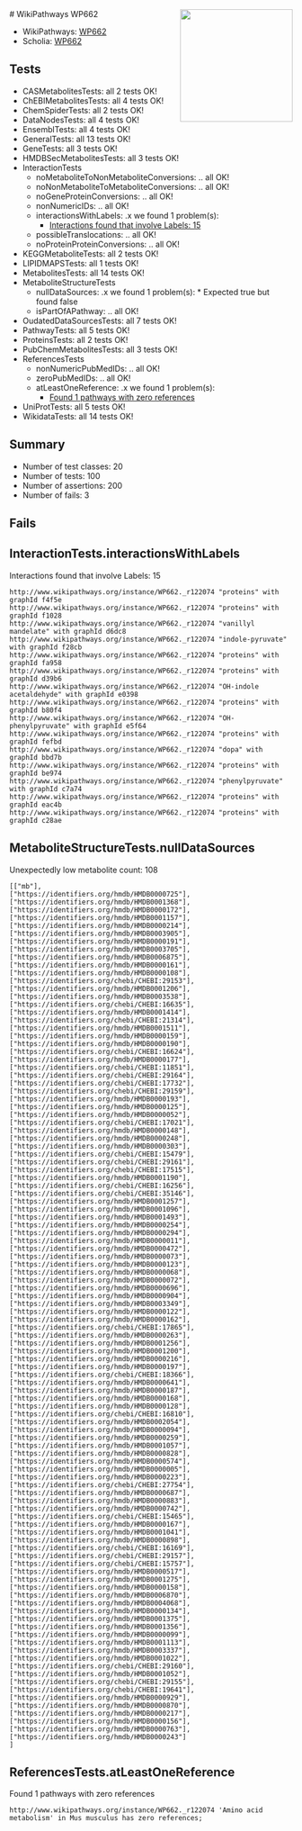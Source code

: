 <img style="float: right; width: 200px" src="https://upload.wikimedia.org/wikipedia/commons/thumb/8/83/Wplogo_with_text_500.png/640px-Wplogo_with_text_500.png" />
# WikiPathways WP662

* WikiPathways: [WP662](https://identifiers.org/wikipathways:WP662)
* Scholia: [WP662](https://scholia.toolforge.org/wikipathways/WP662)
## Tests
* CASMetabolitesTests: all 2 tests OK!
* ChEBIMetabolitesTests: all 4 tests OK!
* ChemSpiderTests: all 2 tests OK!
* DataNodesTests: all 4 tests OK!
* EnsemblTests: all 4 tests OK!
* GeneralTests: all 13 tests OK!
* GeneTests: all 3 tests OK!
* HMDBSecMetabolitesTests: all 3 tests OK!
* InteractionTests
    * noMetaboliteToNonMetaboliteConversions: .. all OK!
    * noNonMetaboliteToMetaboliteConversions: .. all OK!
    * noGeneProteinConversions: .. all OK!
    * nonNumericIDs: .. all OK!
    * interactionsWithLabels: .x we found 1 problem(s):
        * [Interactions found that involve Labels: 15](#fe97a8bd)
    * possibleTranslocations: .. all OK!
    * noProteinProteinConversions: .. all OK!
* KEGGMetaboliteTests: all 2 tests OK!
* LIPIDMAPSTests: all 1 tests OK!
* MetabolitesTests: all 14 tests OK!
* MetaboliteStructureTests
    * nullDataSources: .x we found 1 problem(s):
            * Expected true but found false
    * isPartOfAPathway: .. all OK!
* OudatedDataSourcesTests: all 7 tests OK!
* PathwayTests: all 5 tests OK!
* ProteinsTests: all 2 tests OK!
* PubChemMetabolitesTests: all 3 tests OK!
* ReferencesTests
    * nonNumericPubMedIDs: .. all OK!
    * zeroPubMedIDs: .. all OK!
    * atLeastOneReference: .x we found 1 problem(s):
        * [Found 1 pathways with zero references](#35eb778e)
* UniProtTests: all 5 tests OK!
* WikidataTests: all 14 tests OK!


## Summary

* Number of test classes: 20
* Number of tests: 100
* Number of assertions: 200
* Number of fails: 3

## Fails

<a name="fe97a8bd" />

## InteractionTests.interactionsWithLabels

Interactions found that involve Labels: 15
```
http://www.wikipathways.org/instance/WP662._r122074 "proteins" with graphId f4f5e
http://www.wikipathways.org/instance/WP662._r122074 "proteins" with graphId f1028
http://www.wikipathways.org/instance/WP662._r122074 "vanillyl mandelate" with graphId d6dc8
http://www.wikipathways.org/instance/WP662._r122074 "indole-pyruvate" with graphId f28cb
http://www.wikipathways.org/instance/WP662._r122074 "proteins" with graphId fa958
http://www.wikipathways.org/instance/WP662._r122074 "proteins" with graphId d39b6
http://www.wikipathways.org/instance/WP662._r122074 "OH-indole acetaldehyde" with graphId e0398
http://www.wikipathways.org/instance/WP662._r122074 "proteins" with graphId b80f4
http://www.wikipathways.org/instance/WP662._r122074 "OH-phenylpyruvate" with graphId e5f64
http://www.wikipathways.org/instance/WP662._r122074 "proteins" with graphId fefbd
http://www.wikipathways.org/instance/WP662._r122074 "dopa" with graphId bbd7b
http://www.wikipathways.org/instance/WP662._r122074 "proteins" with graphId be974
http://www.wikipathways.org/instance/WP662._r122074 "phenylpyruvate" with graphId c7a74
http://www.wikipathways.org/instance/WP662._r122074 "proteins" with graphId eac4b
http://www.wikipathways.org/instance/WP662._r122074 "proteins" with graphId c28ae
```

<a name="a077efcf" />

## MetaboliteStructureTests.nullDataSources

Unexpectedly low metabolite count: 108
```
[["mb"],
["https://identifiers.org/hmdb/HMDB0000725"],
["https://identifiers.org/hmdb/HMDB0001368"],
["https://identifiers.org/hmdb/HMDB0000172"],
["https://identifiers.org/hmdb/HMDB0001157"],
["https://identifiers.org/hmdb/HMDB0000214"],
["https://identifiers.org/hmdb/HMDB0003905"],
["https://identifiers.org/hmdb/HMDB0000191"],
["https://identifiers.org/hmdb/HMDB0003705"],
["https://identifiers.org/hmdb/HMDB0006875"],
["https://identifiers.org/hmdb/HMDB0000161"],
["https://identifiers.org/hmdb/HMDB0000108"],
["https://identifiers.org/chebi/CHEBI:29153"],
["https://identifiers.org/hmdb/HMDB0001206"],
["https://identifiers.org/hmdb/HMDB0003538"],
["https://identifiers.org/chebi/CHEBI:16635"],
["https://identifiers.org/hmdb/HMDB0001414"],
["https://identifiers.org/chebi/CHEBI:21314"],
["https://identifiers.org/hmdb/HMDB0001511"],
["https://identifiers.org/hmdb/HMDB0000159"],
["https://identifiers.org/hmdb/HMDB0000190"],
["https://identifiers.org/chebi/CHEBI:16624"],
["https://identifiers.org/hmdb/HMDB0000177"],
["https://identifiers.org/chebi/CHEBI:11851"],
["https://identifiers.org/chebi/CHEBI:29164"],
["https://identifiers.org/chebi/CHEBI:17732"],
["https://identifiers.org/chebi/CHEBI:29159"],
["https://identifiers.org/hmdb/HMDB0000193"],
["https://identifiers.org/hmdb/HMDB0000125"],
["https://identifiers.org/hmdb/HMDB0000052"],
["https://identifiers.org/chebi/CHEBI:17021"],
["https://identifiers.org/hmdb/HMDB0000148"],
["https://identifiers.org/hmdb/HMDB0000248"],
["https://identifiers.org/hmdb/HMDB0000303"],
["https://identifiers.org/chebi/CHEBI:15479"],
["https://identifiers.org/chebi/CHEBI:29161"],
["https://identifiers.org/chebi/CHEBI:17515"],
["https://identifiers.org/hmdb/HMDB0001190"],
["https://identifiers.org/chebi/CHEBI:16256"],
["https://identifiers.org/chebi/CHEBI:35146"],
["https://identifiers.org/hmdb/HMDB0001257"],
["https://identifiers.org/hmdb/HMDB0001096"],
["https://identifiers.org/hmdb/HMDB0001493"],
["https://identifiers.org/hmdb/HMDB0000254"],
["https://identifiers.org/hmdb/HMDB0000294"],
["https://identifiers.org/hmdb/HMDB0000011"],
["https://identifiers.org/hmdb/HMDB0000472"],
["https://identifiers.org/hmdb/HMDB0000073"],
["https://identifiers.org/hmdb/HMDB0000123"],
["https://identifiers.org/hmdb/HMDB0000068"],
["https://identifiers.org/hmdb/HMDB0000072"],
["https://identifiers.org/hmdb/HMDB0000696"],
["https://identifiers.org/hmdb/HMDB0000904"],
["https://identifiers.org/hmdb/HMDB0003349"],
["https://identifiers.org/hmdb/HMDB0000122"],
["https://identifiers.org/hmdb/HMDB0000162"],
["https://identifiers.org/chebi/CHEBI:17865"],
["https://identifiers.org/hmdb/HMDB0000263"],
["https://identifiers.org/hmdb/HMDB0001256"],
["https://identifiers.org/hmdb/HMDB0001200"],
["https://identifiers.org/hmdb/HMDB0000216"],
["https://identifiers.org/hmdb/HMDB0000197"],
["https://identifiers.org/chebi/CHEBI:18366"],
["https://identifiers.org/hmdb/HMDB0000641"],
["https://identifiers.org/hmdb/HMDB0000187"],
["https://identifiers.org/hmdb/HMDB0000168"],
["https://identifiers.org/hmdb/HMDB0000128"],
["https://identifiers.org/chebi/CHEBI:16810"],
["https://identifiers.org/hmdb/HMDB0002054"],
["https://identifiers.org/hmdb/HMDB0000094"],
["https://identifiers.org/hmdb/HMDB0000259"],
["https://identifiers.org/hmdb/HMDB0001057"],
["https://identifiers.org/hmdb/HMDB0000828"],
["https://identifiers.org/hmdb/HMDB0000574"],
["https://identifiers.org/hmdb/HMDB0000005"],
["https://identifiers.org/hmdb/HMDB0000223"],
["https://identifiers.org/chebi/CHEBI:27754"],
["https://identifiers.org/hmdb/HMDB0000687"],
["https://identifiers.org/hmdb/HMDB0000883"],
["https://identifiers.org/hmdb/HMDB0000742"],
["https://identifiers.org/chebi/CHEBI:15465"],
["https://identifiers.org/hmdb/HMDB0000167"],
["https://identifiers.org/hmdb/HMDB0001041"],
["https://identifiers.org/hmdb/HMDB0000898"],
["https://identifiers.org/chebi/CHEBI:16169"],
["https://identifiers.org/chebi/CHEBI:29157"],
["https://identifiers.org/chebi/CHEBI:15757"],
["https://identifiers.org/hmdb/HMDB0000517"],
["https://identifiers.org/hmdb/HMDB0001275"],
["https://identifiers.org/hmdb/HMDB0000158"],
["https://identifiers.org/hmdb/HMDB0006870"],
["https://identifiers.org/hmdb/HMDB0004068"],
["https://identifiers.org/hmdb/HMDB0000134"],
["https://identifiers.org/hmdb/HMDB0001375"],
["https://identifiers.org/hmdb/HMDB0001356"],
["https://identifiers.org/hmdb/HMDB0000099"],
["https://identifiers.org/hmdb/HMDB0001113"],
["https://identifiers.org/hmdb/HMDB0003337"],
["https://identifiers.org/hmdb/HMDB0001022"],
["https://identifiers.org/chebi/CHEBI:29160"],
["https://identifiers.org/hmdb/HMDB0001052"],
["https://identifiers.org/chebi/CHEBI:29155"],
["https://identifiers.org/chebi/CHEBI:19641"],
["https://identifiers.org/hmdb/HMDB0000929"],
["https://identifiers.org/hmdb/HMDB0000870"],
["https://identifiers.org/hmdb/HMDB0000217"],
["https://identifiers.org/hmdb/HMDB0000156"],
["https://identifiers.org/hmdb/HMDB0000763"],
["https://identifiers.org/hmdb/HMDB0000243"]
]
```

<a name="35eb778e" />

## ReferencesTests.atLeastOneReference

Found 1 pathways with zero references
```
http://www.wikipathways.org/instance/WP662._r122074 'Amino acid metabolism' in Mus musculus has zero references; 
```

